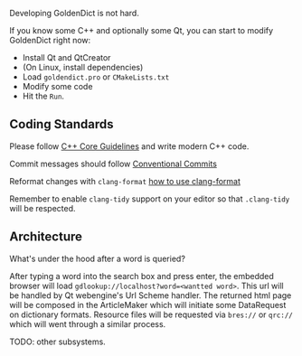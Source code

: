 Developing GoldenDict is not hard.

If you know some C++ and optionally some Qt, you can start to modify GoldenDict right now:

* Install Qt and QtCreator
* (On Linux, install dependencies)
* Load `goldendict.pro` or `CMakeLists.txt`
* Modify some code
* Hit the `Run`.

## Coding Standards

Please follow [C++ Core Guidelines](https://isocpp.github.io/CppCoreGuidelines/CppCoreGuidelines) and write modern C++ code.

Commit messages should follow [Conventional Commits](https://www.conventionalcommits.org)

Reformat changes with `clang-format` [how to use clang-format](https://github.com/xiaoyifang/goldendict/blob/staged/howto/how%20to%20use%20.clang-format%20to%20format%20the%20code.md)

Remember to enable `clang-tidy` support on your editor so that `.clang-tidy` will be respected.

## Architecture

What's under the hood after a word is queried?

After typing a word into the search box and press enter, the embedded browser will load `gdlookup://localhost?word=<wantted word>`. This url will be handled by Qt webengine's Url Scheme handler. The returned html page will be composed in the ArticleMaker which will initiate some DataRequest on dictionary formats. Resource files will be requested via `bres://` or `qrc://` which will went through a similar process.

TODO: other subsystems.